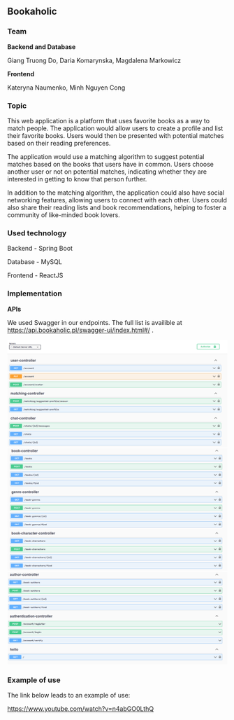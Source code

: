 ## Bookaholic


### Team

**Backend and Database**

Giang Truong Do, Daria Komarynska, Magdalena Markowicz

**Frontend**

Kateryna Naumenko, Minh Nguyen Cong


### Topic

This web application is a platform that uses favorite books as a way to match people. The application would allow users to create a profile and list their favorite books. Users would then be presented with potential matches based on their reading preferences.

The application would use a matching algorithm to suggest potential matches based on the books that users have in common. Users choose another user or not on potential matches, indicating whether they are interested in getting to know that person further.

In addition to the matching algorithm, the application could also have social networking features, allowing users to connect with each other. Users could also share their reading lists and book recommendations, helping to foster a community of like-minded book lovers.


### Used technology

Backend - Spring Boot

Database - MySQL

Frontend - ReactJS

### Implementation

**APIs**

We used Swagger in our endpoints. The full list is availible at https://api.bookaholic.pl/swagger-ui/index.html#/ .

![s1.png](doc%2Fs1.png)
![s2.png](doc%2Fs2.png)
![s3.png](doc%2Fs3.png)

### Example of use

The link below leads to an example of use:

https://www.youtube.com/watch?v=n4abGO0LthQ


